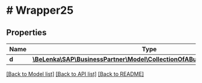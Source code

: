 # # Wrapper25

## Properties

Name | Type | Description | Notes
------------ | ------------- | ------------- | -------------
**d** | [**\BeLenka\SAP\BusinessPartner\Model\CollectionOfABusinessPartnerAliasType**](CollectionOfABusinessPartnerAliasType.md) |  | [optional]

[[Back to Model list]](../../README.md#models) [[Back to API list]](../../README.md#endpoints) [[Back to README]](../../README.md)
